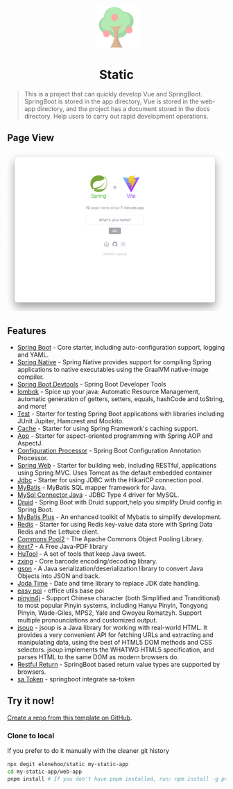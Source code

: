 <div align="center">
  <img src="./public/logo.svg" width="100px" height="100px" />
</div>

<h1 align="center">Static</h1>

> This is a project that can quickly develop Vue and SpringBoot. SpringBoot is stored in the app directory, Vue is stored in the web-app directory, and the project has a document stored in the docs directory. Help users to carry out rapid development operations.

## Page View

<img width="600" src="./public/page-view.png" />

## Features

- [Spring Boot](https://github.com/spring-projects/spring-boot) - Core starter, including auto-configuration support, logging and YAML.
- [Spring Native](https://github.com/spring-projects-experimental/spring-native) - Spring Native provides support for compiling Spring applications to native executables using the GraalVM native-image compiler.
- [Spring Boot Devtools](https://github.com/spring-projects/spring-boot) - Spring Boot Developer Tools
- [lombok](https://github.com/projectlombok/lombok) - Spice up your java: Automatic Resource Management, automatic generation of getters, setters, equals, hashCode and toString, and more!
- [Test](https://github.com/spring-projects/spring-framework/tree/main/spring-test) - Starter for testing Spring Boot applications with libraries including JUnit Jupiter, Hamcrest and Mockito.
- [Cache](https://github.com/spring-projects/spring-boot) - Starter for using Spring Framework's caching support.
- [Aop](https://github.com/spring-projects/spring-framework/tree/main/spring-aop) - Starter for aspect-oriented programming with Spring AOP and AspectJ.
- [Configuration Processor](https://github.com/spring-projects/spring-boot) - Spring Boot Configuration Annotation Processor.
- [Spring Web](https://github.com/spring-projects/spring-framework/tree/main/spring-web) - Starter for building web, including RESTful, applications using Spring MVC. Uses Tomcat as the default embedded container
- [Jdbc](https://github.com/spring-projects/spring-framework/tree/main/spring-jdbc) - Starter for using JDBC with the HikariCP connection pool.
- [MyBatis](https://github.com/mybatis/mybatis-3) - MyBatis SQL mapper framework for Java.
- [MySql Connector Java](https://github.com/mysql/mysql-connector-j) - JDBC Type 4 driver for MySQL.
- [Druid](https://github.com/alibaba/druid) - Spring Boot with Druid support,help you simplify Druid config in Spring Boot.
- [MyBatis Plus](https://github.com/baomidou/mybatis-plus/tree/3.0) - An enhanced toolkit of Mybatis to simplify development.
- [Redis](https://github.com/spring-projects/spring-data-redis) - Starter for using Redis key-value data store with Spring Data Redis and the Lettuce client.
- [Commons Pool2](https://github.com/apache/commons-pool) - The Apache Commons Object Pooling Library.
- [itext7](https://github.com/itext/itextpdf) - A Free Java-PDF library
- [HuTool](https://github.com/dromara/hutool) - A set of tools that keep Java sweet.
- [zxing](https://github.com/zxing/zxing) - Core barcode encoding/decoding library.
- [gson](https://github.com/google/gson) - A Java serialization/deserialization library to convert Java Objects into JSON and back.
- [Joda Time](https://github.com/JodaOrg/joda-time) - Date and time library to replace JDK date handling.
- [easy poi](https://gitee.com/lemur/easypoi) - office utils base poi
- [pinyin4j](https://github.com/belerweb/pinyin4j) - Support Chinese character (both Simplified and Tranditional) to most popular Pinyin systems, including Hanyu Pinyin, Tongyong Pinyin, Wade-Giles, MPS2, Yale and Gwoyeu Romatzyh. Support multiple pronounciations and customized output.
- [jsoup](https://github.com/jhy/jsoup) - jsoup is a Java library for working with real-world HTML. It provides a very convenient API for fetching URLs and extracting and manipulating data, using the best of HTML5 DOM methods and CSS selectors. jsoup implements the WHATWG HTML5 specification, and parses HTML to the same DOM as modern browsers do.
- [Restful Return](https://github.com/elonehoo/restful-return) - SpringBoot based return value types are supported by browsers.
- [sa Token](https://github.com/dromara/Sa-Token) - springboot integrate sa-token

## Try it now!

[Create a repo from this template on GitHub](https://github.com/elonehoo/static/generate).

### Clone to local

If you prefer to do it manually with the cleaner git history

```bash
npx degit elonehoo/static my-static-app
cd my-static-app/web-app
pnpm install # If you don't have pnpm installed, run: npm install -g pnpm
```
